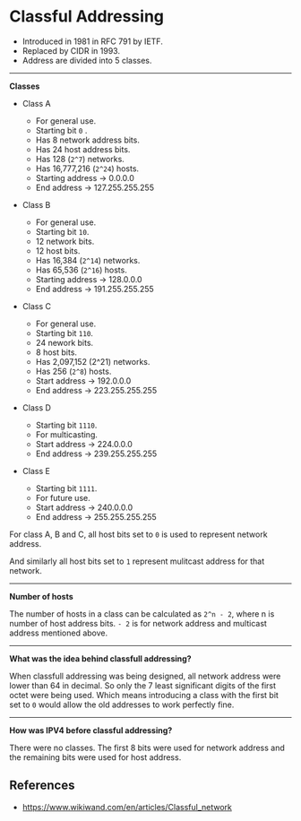 # Classful Addressing

- Introduced in 1981 in RFC 791 by IETF.
- Replaced by CIDR in 1993.
- Address are divided into 5 classes.

---
**Classes**

- Class A
	- For general use.
	- Starting bit `0` .
	- Has 8 network address bits.
	- Has 24 host address bits.
	- Has 128 (`2^7`) networks.
	- Has 16,777,216 (`2^24`) hosts.
	- Starting address -> 0.0.0.0
	- End address -> 127.255.255.255

- Class B
	- For general use.
	- Starting bit `10`.
	- 12 network bits.
	- 12 host bits.
	- Has 16,384 (`2^14`) networks.
	- Has 65,536 (`2^16`) hosts.
	- Starting address -> 128.0.0.0
	- End address -> 191.255.255.255

- Class C
	- For general use.
	- Starting bit `110`.
	- 24 nework bits.
	- 8 host bits.
	- Has 2,097,152 (2^21) networks.
	- Has 256 (`2^8`) hosts.
	- Start address -> 192.0.0.0
	- End address -> 223.255.255.255

- Class D
	- Starting bit `1110`.
	- For multicasting.
	- Start address -> 224.0.0.0
	- End address -> 239.255.255.255

- Class E
	- Starting bit `1111`.
	- For future use.
	- Start address -> 240.0.0.0
	- End address -> 255.255.255.255

For class A, B and C, all host bits set to `0` is used to represent network address.

And similarly all host bits set to `1` represent mulitcast address for that network.

---
**Number of hosts**

The number of hosts in a class can be calculated as `2^n - 2`, where n is number of host address bits. `- 2` is for network address and multicast address mentioned above.

---

**What was the idea behind classfull addressing?**

When classfull addressing was being designed, all network address were lower than 64 in decimal. So only the 7 least significant digits of the first octet were being used. Which means introducing a class with the first bit set to `0` would allow the old addresses to work perfectly fine.

---

**How was IPV4 before classful addressing?**

There were no classes. The first 8 bits were used for network address and the remaining bits were used for host address.

## References

- https://www.wikiwand.com/en/articles/Classful_network
